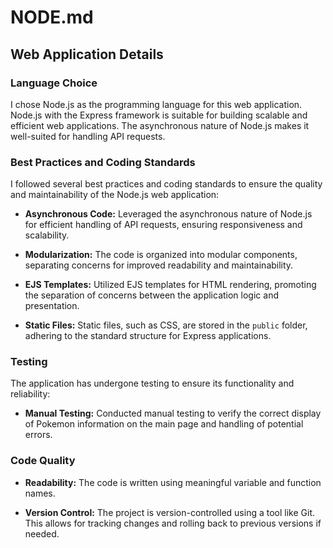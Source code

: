 # NODE.md

## Web Application Details

### Language Choice

I chose Node.js as the programming language for this web application. Node.js with the Express framework is suitable for
building scalable and efficient web applications. The asynchronous nature of Node.js makes it well-suited for handling
API requests.

### Best Practices and Coding Standards

I followed several best practices and coding standards to ensure the quality and maintainability of the Node.js web
application:

- **Asynchronous Code:** Leveraged the asynchronous nature of Node.js for efficient handling of API requests, ensuring
  responsiveness and scalability.

- **Modularization:** The code is organized into modular components, separating concerns for improved readability and
  maintainability.

- **EJS Templates:** Utilized EJS templates for HTML rendering, promoting the separation of concerns between the
  application logic and presentation.

- **Static Files:** Static files, such as CSS, are stored in the `public` folder, adhering to the standard structure for
  Express applications.

### Testing

The application has undergone testing to ensure its functionality and reliability:

- **Manual Testing:** Conducted manual testing to verify the correct display of Pokemon information on the main page and
  handling of potential errors.

### Code Quality

- **Readability:** The code is written using meaningful variable and function names.

- **Version Control:** The project is version-controlled using a tool like Git. This allows for tracking changes and
  rolling back to previous versions if needed.